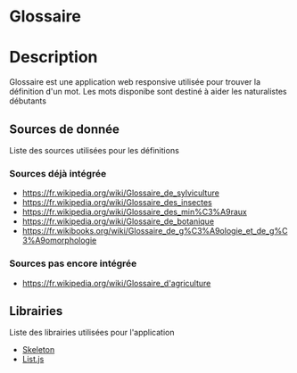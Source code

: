 # Glossaire

# Description
Glossaire est une application web responsive utilisée pour trouver la définition d'un mot. Les mots disponibe sont destiné à aider les naturalistes débutants

## Sources de donnée
Liste des sources utilisées pour les définitions

### Sources déjà intégrée
 - https://fr.wikipedia.org/wiki/Glossaire_de_sylviculture
 - https://fr.wikipedia.org/wiki/Glossaire_des_insectes
 - https://fr.wikipedia.org/wiki/Glossaire_des_min%C3%A9raux
 - https://fr.wikipedia.org/wiki/Glossaire_de_botanique
 - https://fr.wikibooks.org/wiki/Glossaire_de_g%C3%A9ologie_et_de_g%C3%A9omorphologie

### Sources pas encore intégrée
 - https://fr.wikipedia.org/wiki/Glossaire_d'agriculture

## Librairies

Liste des librairies utilisées pour l'application
 - [Skeleton](http://getskeleton.com/)
 - [List.js](http://www.listjs.com/)
